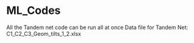# ML_Codes
All the Tandem net code can be run all at once
Data file for Tandem Net: C1_C2_C3_Geom_tilts_1_2.xlsx
